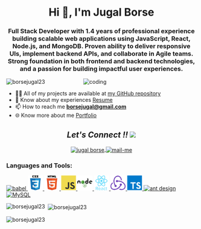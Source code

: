 <h1 align="center">Hi 👋, I'm Jugal Borse</h1>
<h3 align="center">
    Full Stack Developer with 1.4 years of professional experience building scalable web applications using JavaScript, React, Node.js, and MongoDB. Proven ability to deliver responsive UIs, implement backend APIs, and collaborate in Agile teams. Strong foundation in both frontend and backend technologies, and a passion for building impactful user experiences.
</h3>

<img align="right" alt="coding" width="300" src="https://media3.giphy.com/media/qgQUggAC3Pfv687qPC/giphy.gif"/>

<p align="left">
  <img src="https://komarev.com/ghpvc/?username=borsejugal23&label=Profile%20views&color=0e75b6&style=flat" alt="borsejugal23" />
</p>

- 👨‍💻 All of my projects are available at [my GitHub repository](https://github.com/borsejugal23?tab=repositories)
- 📄 Know about my experiences [Resume](https://drive.google.com/file/d/1W7k2WjU07hrK9jn2NAmEUxjPQ5FPWPQn/view?usp=sharing)
- 📫 How to reach me **borsejugal@gmail.com**
- 🌐 Know more about me [Portfolio](https://borsejugal23.github.io)

<h2 align="center"><i>Let's Connect !! <img src="https://raw.githubusercontent.com/ShahriarShafin/ShahriarShafin/main/Assets/handshake.gif" width="100" /></i></h2>

<p align="center">
  <a href="https://www.linkedin.com/in/jugal-borse-2b6731196/" target="_blank">
    <img align="center" src="https://raw.githubusercontent.com/rahuldkjain/github-profile-readme-generator/master/src/images/icons/Social/linked-in-alt.svg" alt="jugal borse" height="30" width="40" />
  </a>
  <a title="borsejugal@gmail.com" href="mailto:borsejugal@gmail.com" target="_blank">
    <img align="center" src="https://cdn-icons-png.flaticon.com/128/888/888853.png" width="50px" alt="mail-me" />
  </a>
</p>

<h3 align="left">Languages and Tools:</h3>
<p align="left">
  <a href="https://babeljs.io/" target="_blank" rel="noreferrer">
    <img src="https://www.vectorlogo.zone/logos/babeljs/babeljs-icon.svg" alt="babel" width="40" height="40" />
  </a>
  <a href="https://www.w3schools.com/css/" target="_blank" rel="noreferrer">
    <img src="https://raw.githubusercontent.com/devicons/devicon/master/icons/css3/css3-original-wordmark.svg" alt="css3" width="40" height="40" />
  </a>
  <a href="https://www.w3.org/html/" target="_blank" rel="noreferrer">
    <img src="https://raw.githubusercontent.com/devicons/devicon/master/icons/html5/html5-original-wordmark.svg" alt="html5" width="40" height="40" />
  </a>
  <a href="https://developer.mozilla.org/en-US/docs/Web/JavaScript" target="_blank" rel="noreferrer">
    <img src="https://raw.githubusercontent.com/devicons/devicon/master/icons/javascript/javascript-original.svg" alt="javascript" width="40" height="40" />
  </a>
  <a href="https://nodejs.org" target="_blank" rel="noreferrer">
    <img src="https://raw.githubusercontent.com/devicons/devicon/master/icons/nodejs/nodejs-original-wordmark.svg" alt="nodejs" width="40" height="40" />
  </a>
  <a href="https://reactjs.org/" target="_blank" rel="noreferrer">
    <img src="https://raw.githubusercontent.com/devicons/devicon/master/icons/react/react-original-wordmark.svg" alt="react" width="40" height="40" />
  </a>
  <a href="https://redux.js.org" target="_blank" rel="noreferrer">
    <img src="https://raw.githubusercontent.com/devicons/devicon/master/icons/redux/redux-original.svg" alt="redux" width="40" height="40" />
  </a>
  <a href="https://www.typescriptlang.org/" target="_blank" rel="noreferrer">
    <img src="https://raw.githubusercontent.com/devicons/devicon/master/icons/typescript/typescript-original.svg" alt="typescript" width="40" height="40" />
  </a>
  <a href="https://ant.design/" target="_blank" rel="noreferrer">
    <img src="https://blog.logrocket.com/wp-content/uploads/2022/01/data-visualization-react-ant-design.png" alt="ant design" width="40" height="40" />
  </a>
  <a href="https://www.mysql.com/" target="_blank" rel="noreferrer">
    <img src="https://banner2.cleanpng.com/20180610/sks/kisspng-mysql-database-server-microsoft-sql-server-5b1d8657d3e489.9771192415286615918679.jpg" alt="MySQL" width="40" height="40" />
  </a>
</p>

<p>
  <img align="left" src="https://github-readme-stats.vercel.app/api/top-langs?username=borsejugal23&show_icons=true&locale=en&layout=compact" alt="borsejugal23" />
</p>

<p>&nbsp;
  <img align="center" src="https://github-readme-stats.vercel.app/api?username=borsejugal23&show_icons=true&locale=en" alt="borsejugal23" />
</p>

<p>
  <img align="center" src="https://github-readme-streak-stats.herokuapp.com/?user=borsejugal23&" alt="borsejugal23" />
</p>
